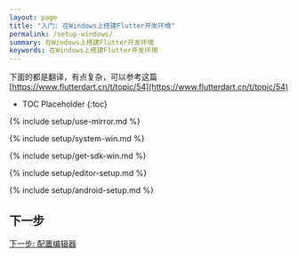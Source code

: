 ```yaml
---
layout: page
title: "入门: 在Windows上搭建Flutter开发环境"
permalink: /setup-windows/
summary: 在Windows上搭建Flutter开发环境
keywords: 在Windows上搭建Flutter开发环境
---
```


下面的都是翻译，有点复杂，可以参考这篇 [https://www.flutterdart.cn/t/topic/54](https://www.flutterdart.cn/t/topic/54)

* TOC Placeholder
{:toc}

{% include setup/use-mirror.md %}

{% include setup/system-win.md %}

{% include setup/get-sdk-win.md %}

{% include setup/editor-setup.md %}

{% include setup/android-setup.md %}

## 下一步

[下一步: 配置编辑器](/get-started/editor/)
